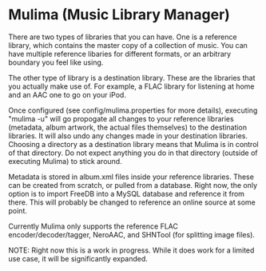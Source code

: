 # Mulima (Music Library Manager)

There are two types of libraries that you can have.  One is a reference library, which contains the master copy of a collection of music.
You can have multiple reference libaries for different formats, or an arbitrary boundary you feel like using.

The other type of library is a destination library.  These are the libraries that you actually make use of.  For example, a FLAC library
for listening at home and an AAC one to go on your iPod.

Once configured (see config/mulima.properties for more details), executing "mulima -u" will go propogate all changes to your reference libraries
(metadata, album artwork, the actual files themselves) to the destination libraries.  It will also undo any changes made in your destination
libraries.  Choosing a directory as a destination library means that Mulima is in control of that directory.  Do not expect anything you do in
that directory (outside of executing Mulima) to stick around.

Metadata is stored in album.xml files inside your reference libraries.  These can be created from scratch, or pulled from a database.  Right now,
the only option is to import FreeDB into a MySQL database and reference it from there.  This will probably be changed to reference an online
source at some point.

Currently Mulima only supports the reference FLAC encoder/decoder/tagger, NeroAAC, and SHNTool (for splitting image files).

NOTE: Right now this is a work in progress. While it does work for a limited use case, it will be significantly expanded.
